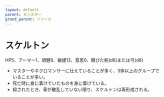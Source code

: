 ```yaml
---
layout: default
parent: モンスター
grand_parent: リソース
---
```


# スケルトン

HP5、アーマー1、頑健8、敏捷13、意思0、錆びた剣(d6)または弓(d6)

- マスターやネクロマンサーに仕えていることが多く、3体以上のグループでいることが多い。
- 死亡時に身に着けていたものを身に着けている。
- 殺されたとき、骨が散乱していない限り、スケルトンは再形成される。

